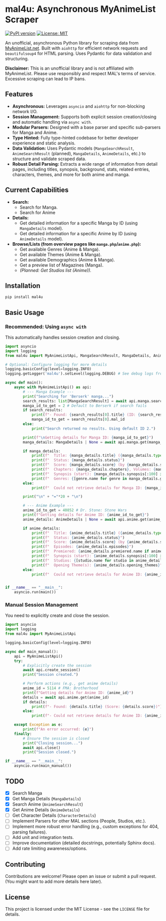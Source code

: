 # mal4u: Asynchronous MyAnimeList Scraper

[![PyPI version](https://badge.fury.io/py/mal4u.svg)](https://badge.fury.io/py/mal4u)
[![License: MIT](https://img.shields.io/badge/License-MIT-yellow.svg)](https://opensource.org/licenses/MIT)

An unofficial, asynchronous Python library for scraping data from [MyAnimeList.net](https://myanimelist.net/). Built with `aiohttp` for efficient network requests and `beautifulsoup4` for HTML parsing. Uses Pydantic for data validation and structuring.

**Disclaimer:** This is an unofficial library and is not affiliated with MyAnimeList. Please use responsibly and respect MAL's terms of service. Excessive scraping can lead to IP bans.

## Features

*   **Asynchronous:** Leverages `asyncio` and `aiohttp` for non-blocking network I/O.
*   **Session Management:** Supports both explicit session creation/closing and automatic handling via `async with`.
*   **Modular Parsers:** Designed with a base parser and specific sub-parsers for Manga and Anime.
*   **Type Hinted:** Fully type-hinted codebase for better developer experience and static analysis.
*   **Data Validation:** Uses Pydantic models (`MangaSearchResult`, `AnimeSearchResult` (planned), `MangaDetails`, `AnimeDetails`, etc.) to structure and validate scraped data.
*   **Robust Detail Parsing:** Extracts a wide range of information from detail pages, including titles, synopsis, background, stats, related entries, characters, themes, and more for both anime and manga.

## Current Capabilities

*   **Search:**
    *   Search for Manga.
    *    Search for Anime
*   **Details:**
    *   Get detailed information for a specific Manga by ID (using `MangaDetails` model).
    *   Get detailed information for a specific Anime by ID (using `AnimeDetails` model).
*   **Browse/Lists (from overview pages like `manga.php`/`anime.php`):**
    *   Get available Genres (Anime & Manga).
    *   Get available Themes (Anime & Manga).
    *   Get available Demographics (Anime & Manga).
    *   Get a preview list of Magazines (Manga).
    *   *(Planned: Get Studios list (Anime)).*

## Installation

```bash
pip install mal4u
```

## Basic Usage

### Recommended: Using `async with`

This automatically handles session creation and closing.

```python
import asyncio
import logging
from mal4u import MyAnimeListApi, MangaSearchResult, MangaDetails, AnimeDetails

# Optional: Configure logging for more details
logging.basicConfig(level=logging.INFO)
logging.getLogger('mal4u').setLevel(logging.DEBUG) # See debug logs from the library

async def main():
    async with MyAnimeListApi() as api:
        # --- Manga Example ---
        print("Searching for 'Berserk' manga...")
        search_results: list[MangaSearchResult] = await api.manga.search("Berserk", limit=1)
        manga_id_to_get = 2 # Default to Berserk if search fails
        if search_results:
            print(f"- Found: {search_results[0].title} (ID: {search_results[0].mal_id})")
            manga_id_to_get = search_results[0].mal_id
        else:
            print("Search returned no results. Using default ID 2.")

        print(f"\nGetting details for Manga ID: {manga_id_to_get}")
        manga_details: MangaDetails | None = await api.manga.get(manga_id_to_get)

        if manga_details:
            print(f"  Title: {manga_details.title} ({manga_details.type})")
            print(f"  Status: {manga_details.status}")
            print(f"  Score: {manga_details.score} (by {manga_details.scored_by} users)")
            print(f"  Chapters: {manga_details.chapters}, Volumes: {manga_details.volumes}")
            print(f"  Synopsis (start): {manga_details.synopsis[:100] if manga_details.synopsis else 'N/A'}...")
            print(f"  Genres: {[genre.name for genre in manga_details.genres]}")
        else:
            print(f"  Could not retrieve details for Manga ID: {manga_id_to_get}")

        print("\n" + "="*20 + "\n")

        # --- Anime Example ---
        anime_id_to_get = 40852 # Dr. Stone: Stone Wars
        print(f"Getting details for Anime ID: {anime_id_to_get}")
        anime_details: AnimeDetails | None = await api.anime.get(anime_id_to_get)

        if anime_details:
            print(f"  Title: {anime_details.title} ({anime_details.type})")
            print(f"  Status: {anime_details.status}")
            print(f"  Score: {anime_details.score} (by {anime_details.scored_by} users)")
            print(f"  Episodes: {anime_details.episodes}")
            print(f"  Premiered: {anime_details.premiered.name if anime_details.premiered else 'N/A'}")
            print(f"  Synopsis (start): {anime_details.synopsis[:100] if anime_details.synopsis else 'N/A'}...")
            print(f"  Studios: {[studio.name for studio in anime_details.studios]}")
            print(f"  Opening Theme(s): {anime_details.opening_themes}")
        else:
            print(f"  Could not retrieve details for Anime ID: {anime_id_to_get}")


if __name__ == "__main__":
    asyncio.run(main())
```

### Manual Session Management

You need to explicitly create and close the session.

```python
import asyncio
import logging
from mal4u import MyAnimeListApi

logging.basicConfig(level=logging.INFO)

async def main_manual():
    api = MyAnimeListApi()
    try:
        # Explicitly create the session
        await api.create_session()
        print("Session created.")

        # Perform actions (e.g., get anime details)
        anime_id = 5114 # FMA: Brotherhood
        print(f"Getting details for Anime ID: {anime_id}")
        details = await api.anime.get(anime_id)
        if details:
            print(f"- Found: {details.title} (Score: {details.score})")
        else:
            print(f"- Could not retrieve details for Anime ID: {anime_id}")

    except Exception as e:
        print(f"An error occurred: {e}")
    finally:
        # Ensure the session is closed
        print("Closing session...")
        await api.close()
        print("Session closed.")

if __name__ == "__main__":
    asyncio.run(main_manual())
```

## TODO

*   [x] Search Manga
*   [x] Get Manga Details (`MangaDetails`)
*   [x] Search Anime (`AnimeSearchResult`)
*   [x] Get Anime Details (`AnimeDetails`)
*   [ ] Get Character Details (`CharacterDetails`)
*   [ ] Implement Parsers for other MAL sections (People, Studios, etc.).
*   [ ] Implement more robust error handling (e.g., custom exceptions for 404, parsing failures).
*   [ ] Add unit and integration tests.
*   [ ] Improve documentation (detailed docstrings, potentially Sphinx docs).
*   [ ] Add rate limiting awareness/options.

## Contributing

Contributions are welcome! Please open an issue or submit a pull request. (You might want to add more details here later).

## License

This project is licensed under the MIT License - see the `LICENSE` file for details.
